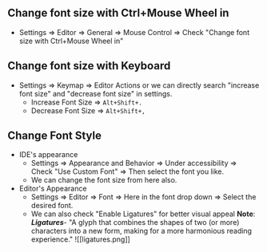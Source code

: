 ## Change font size with Ctrl+Mouse Wheel in
- Settings => Editor => General => Mouse Control => Check "Change font size with Ctrl+Mouse Wheel in"
## Change font size with Keyboard
- Settings => Keymap => Editor Actions or we can directly search "increase font size"  and "decrease font size" in settings.
	- Increase Font Size => `Alt+Shift+.`
	- Decrease Font Size => `Alt+Shift+,`
## Change Font Style
- IDE's appearance
	- Settings => Appearance and Behavior => Under accessibility => Check "Use Custom Font" => Then select the font you like.
	- We can change the font size from here also.
- Editor's Appearance
	- Settings => Editor => Font => Here in the font drop down => Select the desired font.
	- We can also check "Enable Ligatures" for better visual appeal
**Note**: ***Ligatures***- "A glyph that combines the shapes of two (or more) characters into a new form, making for a more harmonious reading experience."
![[ligatures.png]]